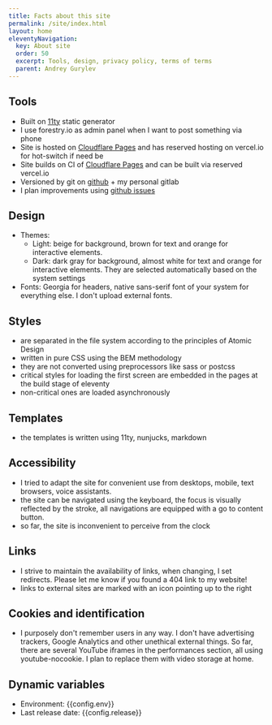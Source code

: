 ```yaml
---
title: Facts about this site
permalink: /site/index.html
layout: home
eleventyNavigation:
  key: About site
  order: 50
  excerpt: Tools, design, privacy policy, terms of terms
  parent: Andrey Gurylev
---
```


## Tools

* Built on [11ty](https://www.11ty.dev/) static generator
* I use forestry.io as admin panel when I want to post something via phone
* Site is hosted on [Cloudflare Pages](https://pages.cloudflare.com/) and has reserved hosting on vercel.io for hot-switch if need be
* Site builds on CI of [Cloudflare Pages](https://pages.cloudflare.com/) and can be built via reserved vercel.io
* Versioned by git on [github](https://github.com/fogrew/gurylev.com/) + my personal gitlab
* I plan improvements using [github issues](https://github.com/fogrew/gurylev.com/issues/)

## Design

* Themes:
  * Light: beige for background, brown for text and orange for interactive elements.
  * Dark: dark gray for background, almost white for text and orange for interactive elements. They are selected automatically based on the system settings
* Fonts: Georgia for headers, native sans-serif font of your system for everything else. I don't upload external fonts.

## Styles

* are separated in the file system according to the principles of Atomic Design
* written in pure CSS using the BEM methodology
* they are not converted using preprocessors like sass or postcss
* critical styles for loading the first screen are embedded in the pages at the build stage of eleventy
* non-critical ones are loaded asynchronously

## Templates

* the templates is written using 11ty, nunjucks, markdown

## Accessibility

* I tried to adapt the site for convenient use from desktops, mobile, text browsers, voice assistants.
* the site can be navigated using the keyboard, the focus is visually reflected by the stroke, all navigations are equipped with a go to content button.
* so far, the site is inconvenient to perceive from the clock

## Links

* I strive to maintain the availability of links, when changing, I set redirects. Please let me know if you found a 404 link to my website!
* links to external sites are marked with an icon pointing up to the right

## Cookies and identification

* I purposely don't remember users in any way. I don't have advertising trackers, Google Analytics and other unethical external things. So far, there are several YouTube iframes in the performances section, all using youtube-nocookie. I plan to replace them with video storage at home.

## Dynamic variables

* Environment: {{config.env}}
* Last release date: {{config.release}}
